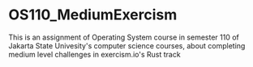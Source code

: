 # OS110_MediumExercism
This is an assignment of Operating System course in semester 110 of Jakarta State Univesity's computer science courses, about completing medium level challenges in exercism.io's Rust track
